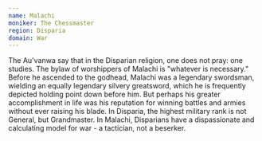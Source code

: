 ```yaml
---
name: Malachi
moniker: The Chessmaster
region: Disparia
domain: War
---
```

The Au'vanwa say that in the Disparian religion, one does not pray: one studies. The bylaw of worshippers of Malachi is "whatever is necessary." Before he ascended to the godhead, Malachi was a legendary swordsman, wielding an equally legendary silvery greatsword, which he is frequently depicted holding point down before him. But perhaps his greater accomplishment in life was his reputation for winning battles and armies without ever raising his blade. In Disparia, the highest military rank is not General, but Grandmaster. In Malachi, Disparians have a dispassionate and calculating model for war - a tactician, not a beserker.